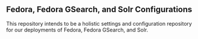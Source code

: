 ## Fedora, Fedora GSearch, and Solr Configurations ##

This repository intends to be a holistic settings and configuration repository for our deployments of Fedora, Fedora GSearch, and Solr.
